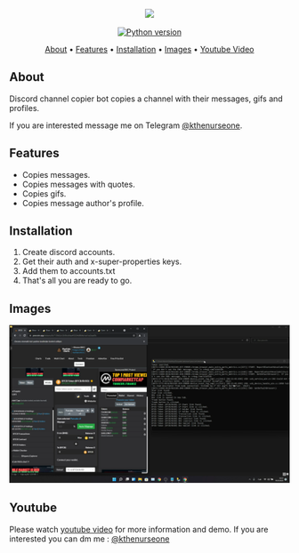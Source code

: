 <p align="center"><a href="[https://youtu.be/-ivDla92_Sw](https://youtu.be/FTSaZQ_Alcs)" target="_blank"><img src="https://github.com/kthenurseone/discort_channel_copier/blob/main/1.png?raw=true"></a></p>

<p align="center">
    <a href="https://www.python.org/downloads/release/python-380/"><img src="https://img.shields.io/badge/python-3.8-blue.svg?style=plastic" alt="Python version"></a>
</p>

<p align="center">
  <a href="#about">About</a>
  •
  <a href="#features">Features</a>
  •
  <a href="#installation">Installation</a>
  •
  <a href="#images">Images</a>
  •
  <a href="#youtube">Youtube Video</a>
</p>

## About
Discord channel copier bot copies a channel with their messages, gifs and profiles.

If you are interested message me on Telegram [@kthenurseone](https://t.me/kthenurseone). 

## Features
- Copies messages.
- Copies messages with quotes.
- Copies gifs.
- Copies message author's profile.




## Installation
1) Create discord accounts.
2) Get their auth and x-super-properties keys.
3) Add them to accounts.txt
4) That's all you are ready to go.


## Images
![Discord Bot](https://github.com/kthenurseone/poocoin_trendbot/blob/main/1.png?raw=true)



## Youtube
Please watch [youtube video](https://youtu.be/FTSaZQ_Alcs) for more information and demo. If you are interested you can dm me : [@kthenurseone](https://t.me/kthenurseone)
